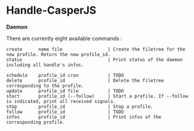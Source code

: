# Handle-CasperJS

__Daemon__

There are currently eight available commands :

    create      name file                 | Create the filetree for the new profile. Return the new profile_id.
    status                                | Print status of the daemon including all handle's infos.

    schedule    profile_id cron           | TODO
    delete      profile_id                | Delete the filetree corresponding to the profile.
    update      profile_id file           | TODO
    start       profile_id (--follow)     | Start a profile. If --follow is indicated, print all received signals.
    stop        profile_id                | Stop a profile.
    follow      profile_id                | TODO
    infos       profile_id                | Print infos of the corresponding profile.

